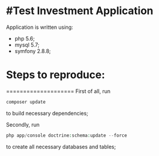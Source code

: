 #Test Investment Application
==========================
Application is written using:
* php 5.6;
* mysql 5.7;
* symfony 2.8.8;

# Steps to reproduce:
====================
First of all, run 
```php
composer update
``` 
to build necessary dependencies;

Secondly, run
```php
php app/console doctrine:schema:update --force
```
to create all necessary databases and tables;


